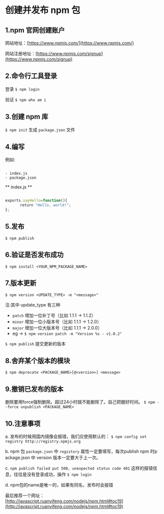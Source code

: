 # 创建并发布 npm 包

## 1.npm 官网创建账户

网站地址：[https://www.npmjs.com/](https://www.npmjs.com/)

网站注册地址：[https://www.npmjs.com/signup](https://www.npmjs.com/signup)

## 2.命令行工具登录

登录
`$ npm login`

验证
`$ npm who am i`

## 3.创建 npm 库

`$ npm init` 生成 `package.json` 文件

## 4.编写

例如:

```text

- index.js
- package.json

```

** index.js **

```js

exports.sayHello=function(){
　　　　return "Hello, world!";
};

```

## 5.发布

`$ npm publish`

## 6.验证是否发布成功

`$ npm install <YOUR_NPM_PACKAGE_NAME>`

## 7.版本更新

`$ npm version <UPDATE_TYPE> -m "<message>"`

注:其中 update_type 有三种

- `patch` 增加一位补丁号（比如 1.1.1 -> 1.1.2）
- `minor` 增加一位小版本号（比如 1.1.1 -> 1.2.0）
- `major` 增加一位大版本号（比如 1.1.1 -> 2.0.0）
- eg -> `$ npm version patch -m "Version %s - v1.0.2"`

`$ npm publish` 提交更新的版本

## 8.舍弃某个版本的模块

`$ npm deprecate <PACKAGE_NAME>[@<version>] <message>`

## 9.撤销已发布的版本

删除要用force强制删除。超过24小时就不能删除了。自己把握好时间。
`$ npm --force unpublish <PACKAGE_NAME>`

## 10.注意事项

a. 发布的时候用国内镜像会报错，我们应使用默认的：
`$ npm config set registry http://registry.npmjs.org`

b. npm 包 `package.json` 中 `registory` 属性一定要填写，每次publish npm 时p ackage.json 中 version 版本一定要大于上一次。

c. `npm publish failed put 500, unexpected status code 401` 这样的报错信息，往往是没有登录成功，操作 `$ npm login`

d. npm包的name是唯一的，如果有同名，发布时会报错

最后推荐一个网址：
[http://javascript.ruanyifeng.com/nodejs/npm.html#toc19](http://javascript.ruanyifeng.com/nodejs/npm.html#toc19)
